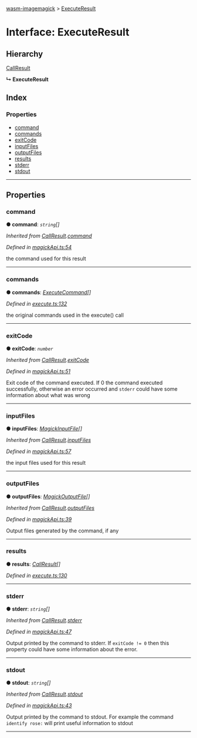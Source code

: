 [wasm-imagemagick](../README.md) > [ExecuteResult](../interfaces/executeresult.md)

# Interface: ExecuteResult

## Hierarchy

 [CallResult](callresult.md)

**↳ ExecuteResult**

## Index

### Properties

* [command](executeresult.md#command)
* [commands](executeresult.md#commands)
* [exitCode](executeresult.md#exitcode)
* [inputFiles](executeresult.md#inputfiles)
* [outputFiles](executeresult.md#outputfiles)
* [results](executeresult.md#results)
* [stderr](executeresult.md#stderr)
* [stdout](executeresult.md#stdout)

---

## Properties

<a id="command"></a>

###  command

**● command**: *`string`[]*

*Inherited from [CallResult](callresult.md).[command](callresult.md#command)*

*Defined in [magickApi.ts:54](https://github.com/KnicKnic/WASM-ImageMagick/blob/b63753c/src/magickApi.ts#L54)*

the command used for this result

___
<a id="commands"></a>

###  commands

**● commands**: *[ExecuteCommand](../#executecommand)[]*

*Defined in [execute.ts:132](https://github.com/KnicKnic/WASM-ImageMagick/blob/b63753c/src/execute.ts#L132)*

the original commands used in the execute() call

___
<a id="exitcode"></a>

###  exitCode

**● exitCode**: *`number`*

*Inherited from [CallResult](callresult.md).[exitCode](callresult.md#exitcode)*

*Defined in [magickApi.ts:51](https://github.com/KnicKnic/WASM-ImageMagick/blob/b63753c/src/magickApi.ts#L51)*

Exit code of the command executed. If 0 the command executed successfully, otherwise an error occurred and `stderr` could have some information about what was wrong

___
<a id="inputfiles"></a>

###  inputFiles

**● inputFiles**: *[MagickInputFile](magickinputfile.md)[]*

*Inherited from [CallResult](callresult.md).[inputFiles](callresult.md#inputfiles)*

*Defined in [magickApi.ts:57](https://github.com/KnicKnic/WASM-ImageMagick/blob/b63753c/src/magickApi.ts#L57)*

the input files used for this result

___
<a id="outputfiles"></a>

###  outputFiles

**● outputFiles**: *[MagickOutputFile](magickoutputfile.md)[]*

*Inherited from [CallResult](callresult.md).[outputFiles](callresult.md#outputfiles)*

*Defined in [magickApi.ts:39](https://github.com/KnicKnic/WASM-ImageMagick/blob/b63753c/src/magickApi.ts#L39)*

Output files generated by the command, if any

___
<a id="results"></a>

###  results

**● results**: *[CallResult](callresult.md)[]*

*Defined in [execute.ts:130](https://github.com/KnicKnic/WASM-ImageMagick/blob/b63753c/src/execute.ts#L130)*

___
<a id="stderr"></a>

###  stderr

**● stderr**: *`string`[]*

*Inherited from [CallResult](callresult.md).[stderr](callresult.md#stderr)*

*Defined in [magickApi.ts:47](https://github.com/KnicKnic/WASM-ImageMagick/blob/b63753c/src/magickApi.ts#L47)*

Output printed by the command to stderr. If `exitCode != 0` then this property could have some information about the error.

___
<a id="stdout"></a>

###  stdout

**● stdout**: *`string`[]*

*Inherited from [CallResult](callresult.md).[stdout](callresult.md#stdout)*

*Defined in [magickApi.ts:43](https://github.com/KnicKnic/WASM-ImageMagick/blob/b63753c/src/magickApi.ts#L43)*

Output printed by the command to stdout. For example the command `identify rose:` will print useful information to stdout

___

